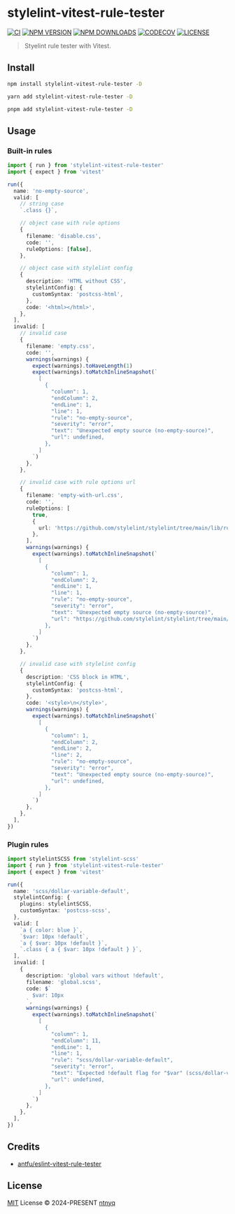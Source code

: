 # stylelint-vitest-rule-tester

[![CI](https://github.com/ntnyq/stylelint-vitest-rule-tester/workflows/CI/badge.svg)](https://github.com/ntnyq/stylelint-vitest-rule-tester/actions)
[![NPM VERSION](https://img.shields.io/npm/v/stylelint-vitest-rule-tester.svg)](https://www.npmjs.com/package/stylelint-vitest-rule-tester)
[![NPM DOWNLOADS](https://img.shields.io/npm/dy/stylelint-vitest-rule-tester.svg)](https://www.npmjs.com/package/stylelint-vitest-rule-tester)
[![CODECOV](https://codecov.io/github/ntnyq/stylelint-vitest-rule-tester/branch/main/graph/badge.svg)](https://codecov.io/github/ntnyq/stylelint-vitest-rule-tester)
[![LICENSE](https://img.shields.io/github/license/ntnyq/stylelint-vitest-rule-tester.svg)](https://github.com/ntnyq/stylelint-vitest-rule-tester/blob/main/LICENSE)

> Styelint rule tester with Vitest.

## Install

```bash
npm install stylelint-vitest-rule-tester -D
```

```bash
yarn add stylelint-vitest-rule-tester -D
```

```bash
pnpm add stylelint-vitest-rule-tester -D
```

## Usage

### Built-in rules

```ts
import { run } from 'stylelint-vitest-rule-tester'
import { expect } from 'vitest'

run({
  name: 'no-empty-source',
  valid: [
    // string case
    `.class {}`,

    // object case with rule options
    {
      filename: 'disable.css',
      code: '',
      ruleOptions: [false],
    },

    // object case with stylelint config
    {
      description: 'HTML without CSS',
      stylelintConfig: {
        customSyntax: 'postcss-html',
      },
      code: '<html></html>',
    },
  ],
  invalid: [
    // invalid case
    {
      filename: 'empty.css',
      code: '',
      warnings(warnings) {
        expect(warnings).toHaveLength(1)
        expect(warnings).toMatchInlineSnapshot(`
          [
            {
              "column": 1,
              "endColumn": 2,
              "endLine": 1,
              "line": 1,
              "rule": "no-empty-source",
              "severity": "error",
              "text": "Unexpected empty source (no-empty-source)",
              "url": undefined,
            },
          ]
        `)
      },
    },

    // invalid case with rule options url
    {
      filename: 'empty-with-url.css',
      code: '',
      ruleOptions: [
        true,
        {
          url: 'https://github.com/stylelint/stylelint/tree/main/lib/rules/no-empty-source',
        },
      ],
      warnings(warnings) {
        expect(warnings).toMatchInlineSnapshot(`
          [
            {
              "column": 1,
              "endColumn": 2,
              "endLine": 1,
              "line": 1,
              "rule": "no-empty-source",
              "severity": "error",
              "text": "Unexpected empty source (no-empty-source)",
              "url": "https://github.com/stylelint/stylelint/tree/main/lib/rules/no-empty-source",
            },
          ]
        `)
      },
    },

    // invalid case with stylelint config
    {
      description: 'CSS block in HTML',
      stylelintConfig: {
        customSyntax: 'postcss-html',
      },
      code: '<style>\n</style>',
      warnings(warnings) {
        expect(warnings).toMatchInlineSnapshot(`
          [
            {
              "column": 1,
              "endColumn": 2,
              "endLine": 2,
              "line": 2,
              "rule": "no-empty-source",
              "severity": "error",
              "text": "Unexpected empty source (no-empty-source)",
              "url": undefined,
            },
          ]
        `)
      },
    },
  ],
})
```

### Plugin rules

```ts
import stylelintSCSS from 'stylelint-scss'
import { run } from 'stylelint-vitest-rule-tester'
import { expect } from 'vitest'

run({
  name: 'scss/dollar-variable-default',
  stylelintConfig: {
    plugins: stylelintSCSS,
    customSyntax: 'postcss-scss',
  },
  valid: [
    `a { color: blue }`,
    `$var: 10px !default`,
    `a { $var: 10px !default }`,
    `.class { a { $var: 10px !default } }`,
  ],
  invalid: [
    {
      description: 'global vars without !default',
      filename: 'global.scss',
      code: $`
        $var: 10px
      `,
      warnings(warnings) {
        expect(warnings).toMatchInlineSnapshot(`
          [
            {
              "column": 1,
              "endColumn": 11,
              "endLine": 1,
              "line": 1,
              "rule": "scss/dollar-variable-default",
              "severity": "error",
              "text": "Expected !default flag for "$var" (scss/dollar-variable-default)",
              "url": undefined,
            },
          ]
        `)
      },
    },
  ],
})
```

## Credits

- [antfu/eslint-vitest-rule-tester](https://github.com/antfu/eslint-vitest-rule-tester)

## License

[MIT](./LICENSE) License © 2024-PRESENT [ntnyq](https://github.com/ntnyq)

